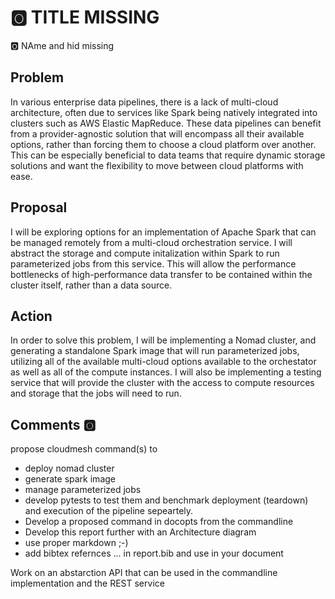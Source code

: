 # :o2: TITLE MISSING

:o2: NAme and hid missing

## Problem

In various enterprise data pipelines, there is a lack of multi-cloud
architecture, often due to services like Spark being natively integrated into
clusters such as AWS Elastic MapReduce.  These data pipelines can benefit from
a provider-agnostic solution that will encompass all their available options,
rather than forcing them to choose a cloud platform over another.  This can be
especially beneficial to data teams that require dynamic storage solutions and 
want the flexibility to move between cloud platforms with ease. 
      


## Proposal

I will be exploring options for an implementation of Apache Spark that can be
managed remotely from a multi-cloud orchestration service.  I will abstract the
storage and compute initalization within Spark to run parameterized jobs from
this service.  This will allow the performance bottlenecks of high-performance
data transfer to be contained within the cluster itself, rather than a data
source.



## Action

In order to solve this problem, I will be implementing a Nomad cluster, and
generating a standalone Spark image that will run parameterized jobs,
utilizing all of the available multi-cloud options available to the orchestator
as well as all of the compute instances.  I will also be implementing a testing
service that will provide the cluster with the access to compute resources and
storage that the jobs will need to run.

## Comments :o2:

propose cloudmesh command(s) to 

* deploy nomad cluster
* generate spark image
* manage parameterized jobs
* develop pytests to test them and benchmark deployment (teardown) and execution of the pipeline sepeartely.
* Develop a proposed command in docopts from the commandline
* Develop this report further with an Architecture diagram
* use proper markdown ;-)
* add bibtex refernces ... in report.bib and use in your document

Work on an abstarction API that can be used in the commandline implementation and the REST service

